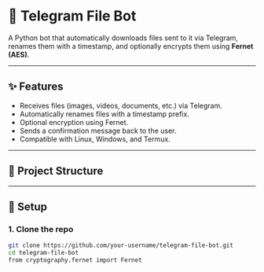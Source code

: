 # 📁 Telegram File Bot

A Python bot that automatically downloads files sent to it via Telegram, renames them with a timestamp, and optionally encrypts them using **Fernet (AES)**.

---

## ✨ Features
- Receives files (images, videos, documents, etc.) via Telegram.
- Automatically renames files with a timestamp prefix.
- Optional encryption using Fernet.
- Sends a confirmation message back to the user.
- Compatible with Linux, Windows, and Termux.

---

## 📂 Project Structure

---

## 🚀 Setup

### 1. Clone the repo
```bash
git clone https://github.com/your-username/telegram-file-bot.git
cd telegram-file-bot
from cryptography.fernet import Fernet




